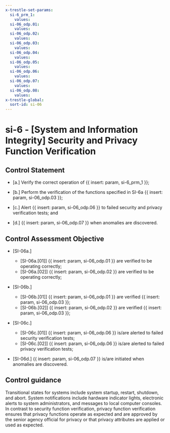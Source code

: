 ```yaml
---
x-trestle-set-params:
  si-6_prm_1:
    values:
  si-06_odp.01:
    values:
  si-06_odp.02:
    values:
  si-06_odp.03:
    values:
  si-06_odp.04:
    values:
  si-06_odp.05:
    values:
  si-06_odp.06:
    values:
  si-06_odp.07:
    values:
  si-06_odp.08:
    values:
x-trestle-global:
  sort-id: si-06
---
```


# si-6 - \[System and Information Integrity\] Security and Privacy Function Verification

## Control Statement

- \[a.\] Verify the correct operation of {{ insert: param, si-6_prm_1 }};

- \[b.\] Perform the verification of the functions specified in SI-6a {{ insert: param, si-06_odp.03 }};

- \[c.\] Alert {{ insert: param, si-06_odp.06 }} to failed security and privacy verification tests; and

- \[d.\]  {{ insert: param, si-06_odp.07 }} when anomalies are discovered.

## Control Assessment Objective

- \[SI-06a.\]

  - \[SI-06a.[01]\]  {{ insert: param, si-06_odp.01 }} are verified to be operating correctly;
  - \[SI-06a.[02]\]  {{ insert: param, si-06_odp.02 }} are verified to be operating correctly;

- \[SI-06b.\]

  - \[SI-06b.[01]\]  {{ insert: param, si-06_odp.01 }} are verified {{ insert: param, si-06_odp.03 }};
  - \[SI-06b.[02]\]  {{ insert: param, si-06_odp.02 }} are verified {{ insert: param, si-06_odp.03 }};

- \[SI-06c.\]

  - \[SI-06c.[01]\]  {{ insert: param, si-06_odp.06 }} is/are alerted to failed security verification tests;
  - \[SI-06c.[02]\]  {{ insert: param, si-06_odp.06 }} is/are alerted to failed privacy verification tests;

- \[SI-06d.\]  {{ insert: param, si-06_odp.07 }} is/are initiated when anomalies are discovered.

## Control guidance

Transitional states for systems include system startup, restart, shutdown, and abort. System notifications include hardware indicator lights, electronic alerts to system administrators, and messages to local computer consoles. In contrast to security function verification, privacy function verification ensures that privacy functions operate as expected and are approved by the senior agency official for privacy or that privacy attributes are applied or used as expected.
